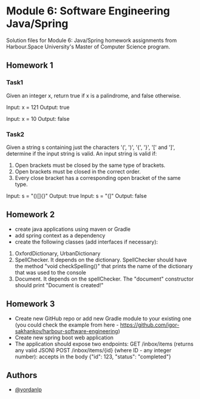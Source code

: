 # Module 6: Software Engineering Java/Spring

Solution files for Module 6: Java/Spring homework assignments from Harbour.Space University's Master of Computer Science program.

## Homework 1

### Task1
Given an integer x, return true if x is a palindrome, and false otherwise.

Input: x = 121
Output: true

Input: x = 10
Output: false

### Task2
Given a string s containing just the characters '(', ')', '{', '}', '[' and ']', determine if the input string
is valid.
An input string is valid if:
1. Open brackets must be closed by the same type of brackets.
2. Open brackets must be closed in the correct order.
3. Every close bracket has a corresponding open bracket of the same type.


Input: s = "()[]{}"
Output: true
Input: s = "(]"
Output: false

## Homework 2

- create java applications using maven or Gradle
- add spring context as a dependency
- create the following classes (add interfaces if necessary): 
1. OxfordDictionary, UrbanDictionary
2. SpellChecker. It depends on the dictionary. SpellChecker should have the method "void checkSpelling()" that prints the name of the dictionary that was used to the console
3. Document. It depends on the spellChecker. The "document" constructor should print "Document is created!"

## Homework 3

* Create new GitHub repo or add new Gradle module to your existing one (you could check the example from here - https://github.com/igor-sakhankov/harbour-software-engineering)
* Create new spring boot web application
* The application should expose two endpoints:
GET /inbox/items  (returns any valid JSON)
POST /inbox/items/{id} (where ID - any integer number): accepts in the body {"id": 123, "status": "completed"}

## Authors

- [@yordanlp](https://www.github.com/yordanlp)

